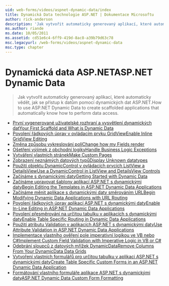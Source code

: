 ```yaml
---
uid: web-forms/videos/aspnet-dynamic-data/index
title: Dynamická Data technologie ASP.NET | Dokumentace Microsoftu
author: rick-anderson
description: 'Jak vytvořit automaticky generovaný aplikací, které automaticky vědět, jak se přístup k datům pomocí dynamických dat ASP.NET.'
ms.author: riande
ms.date: 10/05/2011
ms.assetid: cd51e6c4-6ff9-419d-8ac8-a39b79d63c78
msc.legacyurl: /web-forms/videos/aspnet-dynamic-data
msc.type: chapter
---
```

<a name="aspnet-dynamic-data"></a><span data-ttu-id="7e713-103">Dynamická data ASP.NET</span><span class="sxs-lookup"><span data-stu-id="7e713-103">ASP.NET Dynamic Data</span></span>
====================
> <span data-ttu-id="7e713-104">Jak vytvořit automaticky generovaný aplikací, které automaticky vědět, jak se přístup k datům pomocí dynamických dat ASP.NET.</span><span class="sxs-lookup"><span data-stu-id="7e713-104">How to use ASP.NET Dynamic Data to create scaffolded applications that automatically know how to perform data access.</span></span>


- [<span data-ttu-id="7e713-105">První vygenerované uživatelské rozhraní a vysvětlení dynamických dat</span><span class="sxs-lookup"><span data-stu-id="7e713-105">Your First Scaffold and What is Dynamic Data</span></span>](your-first-scaffold-and-what-is-dynamic-data.md)
- [<span data-ttu-id="7e713-106">Povolení řádkových úprav v ovládacím prvku GridView</span><span class="sxs-lookup"><span data-stu-id="7e713-106">Enable Inline GridView Editing</span></span>](how-do-i-enable-inline-gridview-editing.md)
- [<span data-ttu-id="7e713-107">Změna způsobu vykreslování polí</span><span class="sxs-lookup"><span data-stu-id="7e713-107">Change how my Fields render</span></span>](how-do-i-change-how-my-fields-render.md)
- [<span data-ttu-id="7e713-108">Ošetření výjimek z obchodní logiky</span><span class="sxs-lookup"><span data-stu-id="7e713-108">Handle Business Logic Exceptions</span></span>](how-do-i-handle-business-logic-exceptions.md)
- [<span data-ttu-id="7e713-109">Vytváření vlastních stránek</span><span class="sxs-lookup"><span data-stu-id="7e713-109">Make Custom Pages</span></span>](how-do-i-make-custom-pages.md)
- [<span data-ttu-id="7e713-110">Zobrazení neznámých datových typů</span><span class="sxs-lookup"><span data-stu-id="7e713-110">Display Unknown datatypes</span></span>](how-do-i-display-unknown-datatypes.md)
- [<span data-ttu-id="7e713-111">Použití objektu DynamicControl v ovládacích prvcích ListView a DetailsView</span><span class="sxs-lookup"><span data-stu-id="7e713-111">Use a DynamicControl in ListView and DetailsView Controls</span></span>](how-do-i-use-a-dynamiccontrol-in-listview-and-detailsview-controls.md)
- [<span data-ttu-id="7e713-112">Začínáme s dynamickými daty</span><span class="sxs-lookup"><span data-stu-id="7e713-112">Getting Started with Dynamic Data</span></span>](getting-started-with-dynamic-data.md)
- [<span data-ttu-id="7e713-113">Začínáme upravovat šablony aplikací ASP.NET s dynamickými daty</span><span class="sxs-lookup"><span data-stu-id="7e713-113">Begin Editing the Templates in ASP.NET Dynamic Data Applications</span></span>](begin-editing-the-templates-in-aspnet-dynamic-data-applications.md)
- [<span data-ttu-id="7e713-114">Začínáme měnit aplikace s dynamickými daty směrováním URL</span><span class="sxs-lookup"><span data-stu-id="7e713-114">Begin Modifying Dynamic Data Applications with URL Routing</span></span>](begin-modifying-dynamic-data-applications-with-url-routing.md)
- [<span data-ttu-id="7e713-115">Povolení řádkových úprav aplikací ASP.NET s dynamickými daty</span><span class="sxs-lookup"><span data-stu-id="7e713-115">Enable In-Line Editing in ASP.NET Dynamic Data Applications</span></span>](enable-in-line-editing-in-aspnet-dynamic-data-applications.md)
- [<span data-ttu-id="7e713-116">Povolení přesměrování na určitou tabulku v aplikacích s dynamickými daty</span><span class="sxs-lookup"><span data-stu-id="7e713-116">Enable Table Specific Routing in Dynamic Data Applications</span></span>](how-to-enable-table-specific-routing-in-dynamic-data-applications.md)
- [<span data-ttu-id="7e713-117">Použití atributu Validation v aplikacích ASP.NET s dynamickými daty</span><span class="sxs-lookup"><span data-stu-id="7e713-117">Use Attribute Validation in ASP.NET Dynamic Data Applications</span></span>](how-to-use-attribute-validation-in-aspnet-dynamic-data-applications.md)
- [<span data-ttu-id="7e713-118">Implementace vlastního ověření pole imperativní logikou ve VB nebo C#</span><span class="sxs-lookup"><span data-stu-id="7e713-118">Implement Custom Field Validation with Imperative Logic in VB or C#</span></span>](how-to-implement-custom-field-validation-with-imperative-logic-in-vb-or-c.md)
- [<span data-ttu-id="7e713-119">Odebrání sloupců z datových mřížek DynamicData</span><span class="sxs-lookup"><span data-stu-id="7e713-119">Remove Columns From Your DynamicData Data Grids</span></span>](how-to-remove-columns-from-your-dynamicdata-data-grids.md)
- [<span data-ttu-id="7e713-120">Vytvoření vlastních formulářů pro určitou tabulku v aplikaci ASP.NET s dynamickými daty</span><span class="sxs-lookup"><span data-stu-id="7e713-120">Create Table Specific Custom Forms in an ASP.NET Dynamic Data Application</span></span>](how-to-create-table-specific-custom-forms-in-an-aspnet-dynamic-data-application.md)
- [<span data-ttu-id="7e713-121">Formátování vlastního formuláře aplikace ASP.NET s dynamickými daty</span><span class="sxs-lookup"><span data-stu-id="7e713-121">ASP.NET Dynamic Data Custom Form Formatting</span></span>](aspnet-dynamic-data-custom-form-formatting.md)

